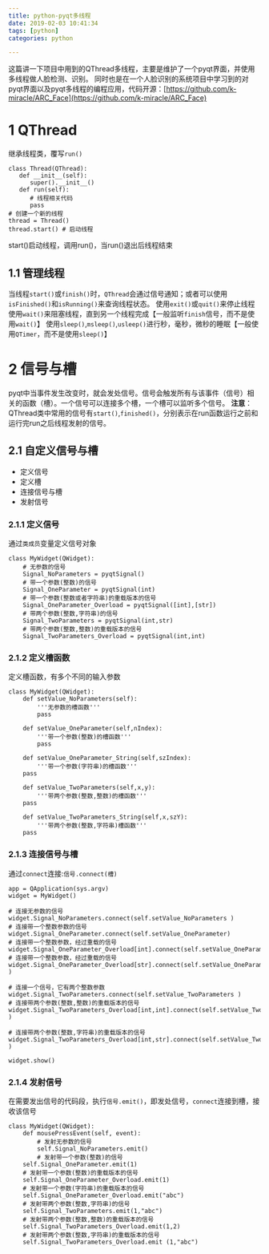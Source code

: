 ```yaml
---
title: python-pyqt多线程
date: 2019-02-03 10:41:34
tags: [python]
categories: python

---
```

这篇讲一下项目中用到的QThread多线程，主要是维护了一个pyqt界面，并使用多线程做人脸检测、识别。
同时也是在一个人脸识别的系统项目中学习到的对pyqt界面以及pyqt多线程的编程应用，代码开源：[https://github.com/k-miracle/ARC_Face](https://github.com/k-miracle/ARC_Face)

# 1 QThread
继承线程类，覆写`run()`
```
class Thread(QThread):
   def __init__(self):
      super().__init__()
   def run(self):
      # 线程相关代码		
      pass
# 创建一个新的线程
thread = Thread()
thread.start() # 启动线程
```
start()启动线程，调用run()，当run()退出后线程结束
## 1.1 管理线程
当线程`start()`或`finish()`时，`QThread`会通过信号通知；或者可以使用`isFinished()`和`isRunning()`来查询线程状态。
使用`exit()`或`quit()`来停止线程
使用`wait()`来阻塞线程，直到另一个线程完成【一般监听`finish`信号，而不是使用`wait()`】
使用`sleep()`,`msleep()`,`usleep()`进行秒，毫秒，微秒的睡眠【一般使用`QTimer`，而不是使用`sleep()`】
# 2 信号与槽
pyqt中当事件发生改变时，就会发处信号。信号会触发所有与该事件（信号）相关的函数（槽）。一个信号可以连接多个槽，一个槽可以监听多个信号。
**注意**：QThread类中常用的信号有`start()`,`finished()`，分别表示在run函数运行之前和运行完run之后线程发射的信号。
## 2.1 自定义信号与槽
- 定义信号
- 定义槽
- 连接信号与槽
- 发射信号
### 2.1.1 定义信号
通过`类成员`变量定义信号对象
```
class MyWidget(QWidget):  
    # 无参数的信号
    Signal_NoParameters = pyqtSignal()     
    # 带一个参数(整数)的信号      
    Signal_OneParameter = pyqtSignal(int)         
    # 带一个参数(整数或者字符串)的重载版本的信号        
    Signal_OneParameter_Overload = pyqtSignal([int],[str])
    # 带两个参数(整数,字符串)的信号      
    Signal_TwoParameters = pyqtSignal(int,str)    
    # 带两个参数(整数,整数)的重载版本的信号      
    Signal_TwoParameters_Overload = pyqtSignal(int,int) 
```
### 2.1.2 定义槽函数
定义槽函数，有多个不同的输入参数
```
class MyWidget(QWidget):  
    def setValue_NoParameters(self):   
    	'''无参数的槽函数'''  
    	pass  
    
    def setValue_OneParameter(self,nIndex):   
    	'''带一个参数(整数)的槽函数'''  
    	pass

    def setValue_OneParameter_String(self,szIndex):   
    	'''带一个参数(字符串)的槽函数'''  
	pass 
    
    def setValue_TwoParameters(self,x,y):   
    	'''带两个参数(整数,整数)的槽函数'''  
	pass  
    
    def setValue_TwoParameters_String(self,x,szY):
    	'''带两个参数(整数,字符串)槽函数''' 
	pass
```
### 2.1.3 连接信号与槽
通过`connect`连接:`信号.connect(槽)`
```
app = QApplication(sys.argv)   
widget = MyWidget()   

# 连接无参数的信号
widget.Signal_NoParameters.connect(self.setValue_NoParameters )                                          
# 连接带一个整数参数的信号
widget.Signal_OneParameter.connect(self.setValue_OneParameter)                                         
# 连接带一个整数参数，经过重载的信号
widget.Signal_OneParameter_Overload[int].connect(self.setValue_OneParameter)                              
# 连接带一个整数参数，经过重载的信号
widget.Signal_OneParameter_Overload[str].connect(self.setValue_OneParameter_String )

# 连接一个信号，它有两个整数参数
widget.Signal_TwoParameters.connect(self.setValue_TwoParameters )                                        
# 连接带两个参数(整数,整数)的重载版本的信号
widget.Signal_TwoParameters_Overload[int,int].connect(self.setValue_TwoParameters )                      

# 连接带两个参数(整数,字符串)的重载版本的信号
widget.Signal_TwoParameters_Overload[int,str].connect(self.setValue_TwoParameters_String )              

widget.show() 
```
### 2.1.4 发射信号
在需要发出信号的代码段，执行`信号.emit()`，即发处信号，`connect`连接到槽，接收该信号
```
class MyWidget(QWidget):  
    def mousePressEvent(self, event):  
    	# 发射无参数的信号
    	self.Signal_NoParameters.emit() 
        # 发射带一个参数(整数)的信号
	self.Signal_OneParameter.emit(1) 
	# 发射带一个参数(整数)的重载版本的信号
	self.Signal_OneParameter_Overload.emit(1)
	# 发射带一个参数(字符串)的重载版本的信号
	self.Signal_OneParameter_Overload.emit("abc")
	# 发射带两个参数(整数,字符串)的信号
	self.Signal_TwoParameters.emit(1,"abc")
	# 发射带两个参数(整数,整数)的重载版本的信号
	self.Signal_TwoParameters_Overload.emit(1,2)
	# 发射带两个参数(整数,字符串)的重载版本的信号
	self.Signal_TwoParameters_Overload.emit (1,"abc")
```

